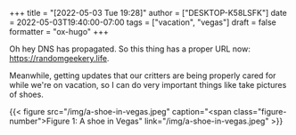 +++
title = "[2022-05-03 Tue 19:28]"
author = ["DESKTOP-K58LSFK"]
date = 2022-05-03T19:40:00-07:00
tags = ["vacation", "vegas"]
draft = false
formatter = "ox-hugo"
+++

Oh hey DNS has propagated. So this thing has a proper URL now: <https://randomgeekery.life>.

Meanwhile, getting updates that our critters are being properly cared for while we're on vacation, so I can do very important things like take pictures of shoes.

{{< figure src="/img/a-shoe-in-vegas.jpeg" caption="<span class=\"figure-number\">Figure 1: </span>A shoe in Vegas" link="/img/a-shoe-in-vegas.jpeg" >}}